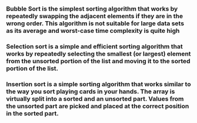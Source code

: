 ### Bubble Sort is the simplest sorting algorithm that works by repeatedly swapping the adjacent elements if they are in the wrong order. This algorithm is not suitable for large data sets as its average and worst-case time complexity is quite high

### Selection sort is a simple and efficient sorting algorithm that works by repeatedly selecting the smallest (or largest) element from the unsorted portion of the list and moving it to the sorted portion of the list.

### Insertion sort is a simple sorting algorithm that works similar to the way you sort playing cards in your hands. The array is virtually split into a sorted and an unsorted part. Values from the unsorted part are picked and placed at the correct position in the sorted part.

### 
